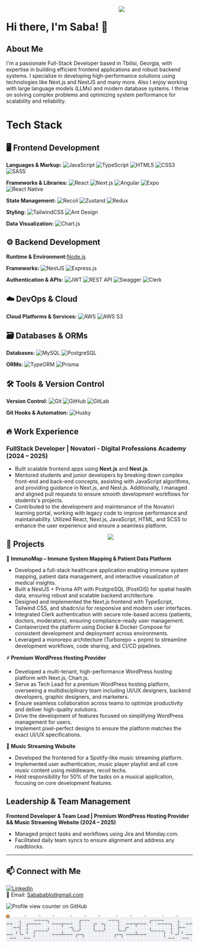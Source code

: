 <img align='right' src='https://user-images.githubusercontent.com/5713670/87202985-820dcb80-c2b6-11ea-9f56-7ec461c497c3.gif' width='200'>

## <h1>Hi there, I'm Saba! 👋</h1>

## About Me
I'm a passionate Full-Stack Developer based in Tbilisi, Georgia, with expertise in building efficient frontend applications and robust backend systems. I specialize in developing high-performance solutions using technologies like Next.js and NestJS and many more. Also I enjoy working with large language models (LLMs) and modern database systems. I thrive on solving complex problems and optimizing system performance for scalability and reliability.

## <h1>Tech Stack</h1>

## 🖥️ Frontend Development

**Languages & Markup:** 
![JavaScript](https://img.shields.io/badge/JavaScript-F7DF1E?logo=javascript&logoColor=black)
![TypeScript](https://img.shields.io/badge/TypeScript-3178C6?logo=typescript&logoColor=white)
![HTML5](https://img.shields.io/badge/HTML5-E34F26?logo=html5&logoColor=white)
![CSS3](https://img.shields.io/badge/CSS3-1572B6?logo=css3&logoColor=white)
![SASS](https://img.shields.io/badge/SASS-CC6699?logo=sass&logoColor=white)

**Frameworks & Libraries:**
![React](https://img.shields.io/badge/React-20232A?logo=react&logoColor=61DAFB)
![Next.js](https://img.shields.io/badge/Next.js-000000?logo=nextdotjs&logoColor=white)
![Angular](https://img.shields.io/badge/Angular-DD0031?logo=angular&logoColor=white)
![Expo](https://img.shields.io/badge/Expo-000020?logo=expo&logoColor=white)
![React Native](https://img.shields.io/badge/React_Native-20232A?logo=react&logoColor=61DAFB)

**State Management:**
![Recoil](https://img.shields.io/badge/Recoil-3578E5?logo=recoil&logoColor=white)
![Zustand](https://img.shields.io/badge/Zustand-2D3748?logo=zustand&logoColor=white)
![Redux](https://img.shields.io/badge/Redux-764ABC?logo=redux&logoColor=white)

**Styling:**
![TailwindCSS](https://img.shields.io/badge/TailwindCSS-38B2AC?logo=tailwindcss&logoColor=white)
![Ant Design](https://img.shields.io/badge/Ant%20Design-0170FE?logo=ant-design&logoColor=white&labelColor=0170FE)

**Data Visualization:**
![Chart.js](https://img.shields.io/badge/Chart.js-FF6384?logo=chartdotjs&logoColor=white)

## ⚙️ Backend Development
**Runtime & Environment:**[Node.js](https://img.shields.io/badge/Node.js-339933?logo=node.js&logoColor=white)

**Frameworks:**
![NestJS](https://img.shields.io/badge/NestJS-E0234E?logo=nestjs&logoColor=white)
![Express.js](https://img.shields.io/badge/Express.js-000000?logo=express&logoColor=white)

**Authentication & APIs:**
![JWT](https://img.shields.io/badge/JWT-black?logo=jsonwebtokens&logoColor=white)
![REST API](https://img.shields.io/badge/REST--API-00BCD4?logo=fastapi&logoColor=white)
![Swagger](https://img.shields.io/badge/Swagger-85EA2D?logo=swagger&logoColor=black)
![Clerk](https://img.shields.io/badge/Clerk-000000?logo=clerk&logoColor=white)

## ☁️ DevOps & Cloud
**Cloud Platforms & Services:**
![AWS](https://img.shields.io/badge/AWS-232F3E?logo=amazonaws&logoColor=white)
![AWS S3](https://img.shields.io/badge/AWS_S3-569A31?logo=amazons3&logoColor=white)

## 🗃️ Databases & ORMs
**Databases:**
![MySQL](https://img.shields.io/badge/MySQL-4479A1?logo=mysql&logoColor=white)
![PostgreSQL](https://img.shields.io/badge/PostgreSQL-316192?logo=postgresql&logoColor=white)

**ORMs:**
![TypeORM](https://img.shields.io/badge/TypeORM-2E72D2?logo=typeorm&logoColor=white)
![Prisma](https://img.shields.io/badge/Prisma-2D3748?logo=prisma&logoColor=white)

## 🛠️ Tools & Version Control
**Version Control:**
![Git](https://img.shields.io/badge/Git-F05032?logo=git&logoColor=white)
![GitHub](https://img.shields.io/badge/GitHub-181717?logo=github&logoColor=white)
![GitLab](https://img.shields.io/badge/GitLab-FC6D26?logo=gitlab&logoColor=white)

**Git Hooks & Automation:**
![Husky](https://img.shields.io/badge/Husky-1d4f2f?logo=git&logoColor=white)

## 🔥 Work Experience

### FullStack Developer | Novatori - Digital Professions Academy (2024 – 2025)
- Built scalable frontend apps using **Next.js** and **Nest.js**.
- Mentored students and junior developers by breaking down complex front-end and back-end concepts, assisting with JavaScript algorithms, and providing guidance in Next.js, and Nest.js. Additionally, I managed and aligned pull requests to ensure smooth development workflows for students's projects.
- Contributed to the development and maintenance of the Novatori learning portal, working with legacy code to improve performance and maintainability. Utilized React, Next.js, JavaScript, HTML, and SCSS to enhance the user experience and ensure a seamless platform.

<img align='right' src="https://media.giphy.com/media/836HiJc7pgzy8iNXCn/giphy.gif" width="230" />

## 🚀 Projects
**🧬 ImmunoMap – Immune System Mapping & Patient Data Platform**

- Developed a full-stack healthcare application enabling immune system mapping, patient data management, and interactive visualization of medical insights.
- Built a NestJS + Prisma API with PostgreSQL (PostGIS) for spatial health data, ensuring robust and scalable backend architecture.
- Designed and implemented the Next.js frontend with TypeScript, Tailwind CSS, and shadcn/ui for responsive and modern user interfaces.
- Integrated Clerk authentication with secure role-based access (patients, doctors, moderators), ensuring compliance-ready user management.
- Containerized the platform using Docker & Docker Compose for consistent development and deployment across environments.
- Leveraged a monorepo architecture (Turborepo + pnpm) to streamline development workflows, code sharing, and CI/CD pipelines.

**⚡ Premium WordPress Hosting Provider**
- Developed a multi-tenant, high-performance WordPress hosting platform with Next.js, Chart.js.
- Serve as Tech Lead for a premium WordPress hosting platform, overseeing a multidisciplinary team including UI/UX designers, backend developers, graphic designers, and marketers.
- Ensure seamless collaboration across teams to optimize productivity and deliver high-quality solutions.
- Drive the development of features focused on simplifying WordPress management for users.
- Implement pixel-perfect designs to ensure the platform matches the exact UI/UX specifications.
  
**🎵 Music Streaming Website**
- Developed the frontened for a Spotify-like music streaming platform.
- Implemented user authentication, music player playlist and all core music content using middleware, recoil techs.
- Held responsibility for 50% of the tasks on a musical application, focusing on core development features.

## Leadership & Team Management
**Frontend Developer & Team Lead | Premium WordPress Hosting Provider && Music Streaming Website (2024 – 2025)**
- Managed project tasks and workflows using Jira and Monday.com.
- Facilitated daily team syncs to ensure alignment and address any roadblocks.
<hr />


## 📫 Connect with Me
[![LinkedIn](https://img.shields.io/badge/LinkedIn-0077B5?logo=linkedin&logoColor=white)](https://www.linkedin.com/in/saba-babluani-642835303/) <br />
📧 Email: Sababablo@gmail.com <br />

![Profile view counter on GitHub](https://komarev.com/ghpvc/?username=sabababluani)
<p>
       <picture>
        <source media="(prefers-color-scheme: dark)" srcset="https://raw.githubusercontent.com/RomaLetodiani/RomaLetodiani/output/pacman-contribution-graph-dark.svg">
        <source media="(prefers-color-scheme: light)" srcset="https://raw.githubusercontent.com/RomaLetodiani/RomaLetodiani/output/pacman-contribution-graph.svg">
        <img alt="pacman contribution graph" src="https://raw.githubusercontent.com/RomaLetodiani/RomaLetodiani/output/pacman-contribution-graph.svg">
       </picture>
</p>
